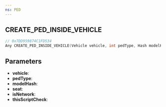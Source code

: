 ```yaml
---
ns: PED
---
```

## CREATE_PED_INSIDE_VEHICLE

```c
// 0x7DD959874C1FD534
Any CREATE_PED_INSIDE_VEHICLE(Vehicle vehicle, int pedType, Hash modelHash, int seat, BOOL isNetwork, BOOL thisScriptCheck);
```

## Parameters
* **vehicle**:
* **pedType**:
* **modelHash**:
* **seat**:
* **isNetwork**:
* **thisScriptCheck**:
